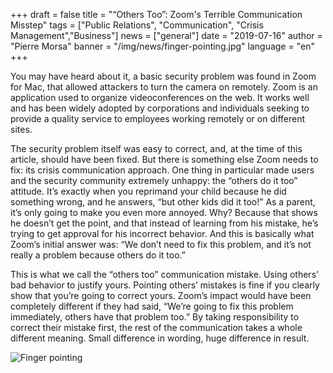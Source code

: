 +++
draft = false
title = "“Others Too”: Zoom's Terrible Communication Misstep"
tags = ["Public Relations", "Communication", "Crisis Management","Business"]
news = ["general"]
date = "2019-07-16"
author = "Pierre Morsa"
banner = "/img/news/finger-pointing.jpg"
language = "en" 
+++

You may have heard about it, a basic security problem was found in Zoom for Mac, that allowed attackers to turn the camera on remotely. Zoom is an application used to organize videoconferences on the web. It works well and has been widely adopted by corporations and individuals seeking to provide a quality service to employees working remotely or on different sites.

The security problem itself was easy to correct, and, at the time of this article, should have been fixed. But there is something else Zoom needs to fix: its crisis communication approach. One thing in particular made users and the security community extremely unhappy: the “others do it too” attitude. It’s exactly when you reprimand your child because he did something wrong, and he answers, “but other kids did it too!” As a parent, it’s only going to make you even more annoyed. Why? Because that shows he doesn’t get the point, and that instead of learning from his mistake, he’s trying to get approval for his incorrect behavior. And this is basically what Zoom’s initial answer was: “We don’t need to fix this problem, and it’s not really a problem because others do it too.”

This is what we call the “others too” communication mistake. Using others’ bad behavior to justify yours. Pointing others’ mistakes is fine if you clearly show that you’re going to correct yours. Zoom’s impact would have been completely different if they had said, “We’re going to fix this problem immediately, others have that problem too.” By taking responsibility to correct their mistake first, the rest of the communication takes a whole different meaning. Small difference in wording, huge difference in result.

![Finger pointing](/img/news/finger-pointing.jpg)